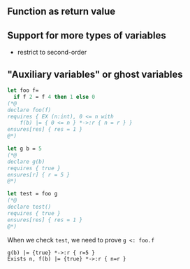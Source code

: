## Function as return value

## Support for more types of variables

- restrict to second-order

## "Auxiliary variables" or ghost variables

```OCaml
let foo f= 
  if f 2 = f 4 then 1 else 0
(*@
declare foo(f)
requires { EX (n:int), 0 <= n with
    f(b) |= { 0 <= n } *->:r { n = r } }
ensures[res] { res = 1 }
@*)

let g b = 5
(*@
declare g(b)
requires { true }
ensures[r] { r = 5 }
@*)

let test = foo g
(*@
declare test()  
requires { true }
ensures[res] { res = 1 }
@*)

```

When we check `test`, we need to prove `g <: foo.f`
```
g(b) |= {true} *->:r { r=5 }
Exists n, f(b) |= {true} *->:r { n=r }
```